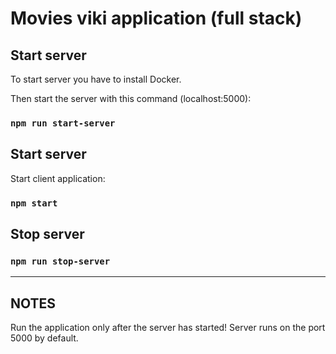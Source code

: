 # Movies viki application (full stack)

## Start server

To start server you have to install Docker.

Then start the server with this command (localhost:5000):

### `npm run start-server`

## Start server

Start client application:

### `npm start`

## Stop server

### `npm run stop-server`

***
## NOTES

Run the application only after the server has started!
Server runs on the port 5000 by default.
